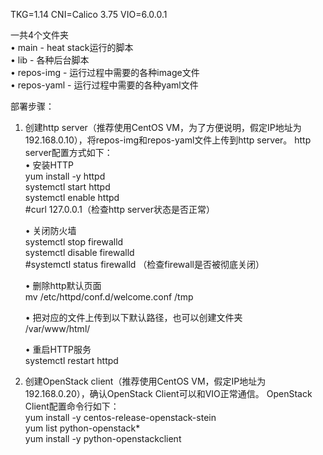 TKG=1.14
CNI=Calico 3.75
VIO=6.0.0.1

一共4个文件夹  
• main - heat stack运行的脚本  
• lib - 各种后台脚本  
• repos-img - 运行过程中需要的各种image文件  
• repos-yaml - 运行过程中需要的各种yaml文件  
  
部署步骤：  
  
1. 创建http server（推荐使用CentOS VM，为了方便说明，假定IP地址为192.168.0.10），将repos-img和repos-yaml文件上传到http server。 http server配置方式如下：  
  • 安装HTTP  
  yum install -y httpd  
  systemctl start httpd  
  systemctl enable httpd  
  #curl 127.0.0.1（检查http server状态是否正常）  
  
    • 关闭防火墙  
    systemctl stop firewalld  
    systemctl disable firewalld  
    #systemctl status firewalld （检查firewall是否被彻底关闭）  
  
    • 删除http默认页面  
    mv /etc/httpd/conf.d/welcome.conf /tmp  
  
    • 把对应的文件上传到以下默认路径，也可以创建文件夹  
    /var/www/html/  

    • 重启HTTP服务  
    systemctl restart httpd  
  
2. 创建OpenStack client（推荐使用CentOS VM，假定IP地址为192.168.0.20），确认OpenStack Client可以和VIO正常通信。 OpenStack Client配置命令行如下：  
yum install -y centos-release-openstack-stein  
yum list python-openstack*  
yum install -y python-openstackclient  
